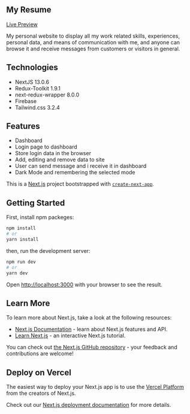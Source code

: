 ## My Resume
[Live Preview](https://ahmed-ali.vercel.app)

My personal website to display all my work related skills, experiences, personal data, and means of communication with me, and anyone can browse it and receive messages from customers or visitors in general.

## Technologies
- NextJS 13.0.6
- Redux-Toolkit 1.9.1
- next-redux-wrapper 8.0.0
- Firebase
- Tailwind.css 3.2.4

## Features
- Dashboard
- Login page to dashboard
- Store login data in the browser
- Add, editing and remove data to site
- User can send message and i receive it in dashboard
- Dark Mode and remembering the selected mode 

This is a [Next.js](https://nextjs.org/) project bootstrapped with [`create-next-app`](https://github.com/vercel/next.js/tree/canary/packages/create-next-app).

## Getting Started

First, install npm packeges:
```bash
npm install
# or
yarn install
```

then, run the development server:

```bash
npm run dev
# or
yarn dev
```

Open [http://localhost:3000](http://localhost:3000) with your browser to see the result.


## Learn More

To learn more about Next.js, take a look at the following resources:

- [Next.js Documentation](https://nextjs.org/docs) - learn about Next.js features and API.
- [Learn Next.js](https://nextjs.org/learn) - an interactive Next.js tutorial.

You can check out [the Next.js GitHub repository](https://github.com/vercel/next.js/) - your feedback and contributions are welcome!

## Deploy on Vercel

The easiest way to deploy your Next.js app is to use the [Vercel Platform](https://vercel.com/new?utm_medium=default-template&filter=next.js&utm_source=create-next-app&utm_campaign=create-next-app-readme) from the creators of Next.js.

Check out our [Next.js deployment documentation](https://nextjs.org/docs/deployment) for more details.
